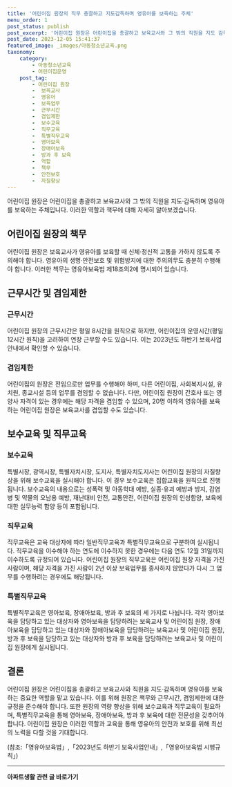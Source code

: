 ```yaml
---
title: '어린이집 원장의 직무 총괄하고 지도감독하며 영유아를 보육하는 주체'
menu_order: 1
post_status: publish
post_excerpt: '어린이집 원장은 어린이집을 총괄하고 보육교사와 그 밖의 직원을 지도 감독하며 영유아를 보육하는 주체입니다. 이러한 역할과 책무에 대해 자세히 알아보겠습니다.'
post_date: 2023-12-05 15:41:37
featured_image: _images/아동청소년교육.png
taxonomy:
    category:
        - 아동청소년교육
        - 어린이집운영
    post_tag:
        - 어린이집 원장
        -  보육교사
        -  영유아
        -  보육업무
        -  근무시간
        -  겸임제한
        -  보수교육
        -  직무교육
        -  특별직무교육
        -  영아보육
        -  장애아보육
        -  방과 후 보육
        -  역할
        -  책무
        -  안전보호
        -  자질향상
---
```



어린이집 원장은 어린이집을 총괄하고 보육교사와 그 밖의 직원을 지도·감독하며 영유아를 보육하는 주체입니다. 이러한 역할과 책무에 대해 자세히 알아보겠습니다. 

## 어린이집 원장의 책무

어린이집 원장은 보육교사가 영유아를 보육할 때 신체·정신적 고통을 가하지 않도록 주의해야 합니다. 영유아의 생명·안전보호 및 위험방지에 대한 주의의무도 충분히 수행해야 합니다. 이러한 책무는 영유아보육법 제18조의2에 명시되어 있습니다.

## 근무시간 및 겸임제한

### 근무시간

어린이집 원장의 근무시간은 평일 8시간을 원칙으로 하지만, 어린이집의 운영시간(평일 12시간 원칙)을 고려하여 연장 근무할 수도 있습니다. 이는 2023년도 하반기 보육사업안내에서 확인할 수 있습니다.

### 겸임제한

어린이집의 원장은 전임으로만 업무를 수행해야 하며, 다른 어린이집, 사회복지시설, 유치원, 종교시설 등의 업무를 겸임할 수 없습니다. 다만, 어린이집 원장이 간호사 또는 영양사 자격이 있는 경우에는 해당 자격을 겸임할 수 있으며, 20명 이하의 영유아를 보육하는 어린이집 원장은 보육교사를 겸임할 수도 있습니다.

## 보수교육 및 직무교육

### 보수교육

특별시장, 광역시장, 특별자치시장, 도지사, 특별자치도지사는 어린이집 원장의 자질향상을 위해 보수교육을 실시해야 합니다. 이 경우 보수교육은 집합교육을 원칙으로 진행됩니다. 보수교육의 내용으로는 성폭력 및 아동학대 예방, 실종·유괴 예방과 방지, 감염병 및 약물의 오남용 예방, 재난대비 안전, 교통안전, 어린이집 원장의 인성함양, 보육에 대한 실무능력 함양 등이 포함됩니다.

### 직무교육

직무교육은 교육 대상자에 따라 일반직무교육과 특별직무교육으로 구분하여 실시됩니다. 직무교육을 이수해야 하는 연도에 이수하지 못한 경우에는 다음 연도 12월 31일까지 이수하도록 규정되어 있습니다. 어린이집 원장의 직무교육은 어린이집 원장 자격을 가진 사람이며, 해당 자격을 가진 사람이 2년 이상 보육업무를 종사하지 않았다가 다시 그 업무를 수행하려는 경우에도 해당됩니다.

### 특별직무교육

특별직무교육은 영아보육, 장애아보육, 방과 후 보육의 세 가지로 나뉩니다. 각각 영아보육을 담당하고 있는 대상자와 영아보육을 담당하려는 보육교사 및 어린이집 원장, 장애아보육을 담당하고 있는 대상자와 장애아보육을 담당하려는 보육교사 및 어린이집 원장, 방과 후 보육을 담당하고 있는 대상자와 방과 후 보육을 담당하려는 보육교사 및 어린이집 원장에게 실시됩니다.

## 결론

어린이집 원장은 어린이집을 총괄하고 보육교사와 직원을 지도·감독하며 영유아를 보육하는 중요한 역할을 맡고 있습니다. 이를 위해 원장은 책무와 근무시간, 겸임제한에 대한 규정을 준수해야 합니다. 또한 원장의 역량 향상을 위해 보수교육과 직무교육이 필요하며, 특별직무교육을 통해 영아보육, 장애아보육, 방과 후 보육에 대한 전문성을 갖추어야 합니다. 어린이집 원장은 이러한 역할과 교육을 통해 영유아의 안전과 보호를 위해 최선의 노력을 다할 것을 기대합니다.

(참조:「영유아보육법」,「2023년도 하반기 보육사업안내」,「영유아보육법 시행규칙」)
<!-- wp:separator -->
<hr class="wp-block-separator has-alpha-channel-opacity"/>
<!-- /wp:separator -->

<!-- wp:group {"backgroundColor":"base","layout":{"type":"constrained"}} -->
<div class="wp-block-group has-base-background-color has-background"><!-- wp:paragraph {"align":"center","fontSize":"medium"} -->
<p class="has-text-align-center has-large-font-size"><strong>아파트생활 관련 글 바로가기</strong></p>
<!-- /wp:paragraph -->


<!-- wp:latest-posts
{"categories":[{"id":28012,"count":19,"description":"","link":"https://uknowlaw.com/category/%ec%95%84%ed%8c%8c%ed%8a%b8%ec%83%9d%ed%99%9c/","name":"아파트생활","slug":"아파트생활","taxonomy":"category","parent":0,"meta":[],"_links":{"self":[{"href":"https://uknowlaw.com/wp-json/wp/v2/categories/28012"}],"collection":[{"href":"https://uknowlaw.com/wp-json/wp/v2/categories"}],"about":[{"href":"https://uknowlaw.com/wp-json/wp/v2/taxonomies/category"}],"wp:post_type":[{"href":"https://uknowlaw.com/wp-json/wp/v2/posts?categories=28012"}],"curies":[{"name":"wp","href":"https://api.w.org/{rel}","templated":true}]}}],"postsToShow":100,"excerptLength":28,"postLayout":"grid","columns":2,"featuredImageAlign":"left","featuredImageSizeSlug":"large","fontSize":"small"} /--></div>
<!-- /wp:group -->